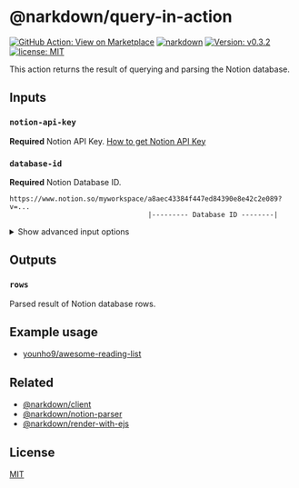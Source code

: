 # @narkdown/query-in-action

[![GitHub Action: View on Marketplace](https://img.shields.io/badge/GitHub%20Action-View_on_Marketplace-blue?logo=github)](https://github.com/marketplace/actions/narkdown-query-in-action)
[![narkdown](https://github.com/younho9/awesome-reading-list/actions/workflows/narkdown.yml/badge.svg?branch=main&event=schedule)](https://github.com/younho9/awesome-reading-list/actions/workflows/narkdown.yml)
[![Version: v0.3.2](https://img.shields.io/badge/Version-v0.3.2-green)](https://github.com/younho9/notion2github/releases/tag/v0.3.2)
[![license: MIT](https://img.shields.io/badge/license-MIT-green.svg)](./LICENSE)

This action returns the result of querying and parsing the Notion database.

## Inputs

### `notion-api-key`

**Required** Notion API Key. [How to get Notion API Key](https://developers.notion.com/docs)

### `database-id`

**Required** Notion Database ID.

```
https://www.notion.so/myworkspace/a8aec43384f447ed84390e8e42c2e089?v=...
                                  |--------- Database ID --------|
```

<details>
  <summary>Show advanced input options</summary>

### `date-option-timezone`

Timezone ID used to parse date properties.

_Default_ `Asia/Seoul`

### `date-option-format`

Date formatting rules used to parse data properties.

_Default_ `yyyy-MM-dd HH:mm:ss`

### `sort-option-timestamp`

Database query sorting criteria. `created_time` | `last_edited_time`

_Default_ `created_time`

### `sort-option-direction`

Database query sorting direction. `ascending` | `descending`

_Default_ `descending`

</details>

## Outputs

### `rows`

Parsed result of Notion database rows.

## Example usage

- [younho9/awesome-reading-list](https://github.com/younho9/awesome-reading-list/blob/main/.github/workflows/narkdown.yml)

## Related

- [@narkdown/client](https://github.com/narkdown/client)
- [@narkdown/notion-parser](https://github.com/narkdown/notion-parser)
- [@narkdown/render-with-ejs](https://github.com/narkdown/render-with-ejs)

## License

[MIT](LICENSE)
